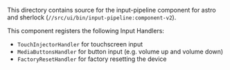 This directory contains source for the input-pipeline component for astro and
sherlock (`//src/ui/bin/input-pipeline:component-v2`).

This component registers the following Input Handlers:

- `TouchInjectorHandler` for touchscreen input
- `MediaButtonsHandler` for button input (e.g. volume up and volume down)
- `FactoryResetHandler` for factory resetting the device
